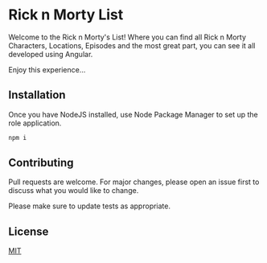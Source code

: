 # Rick n Morty List

Welcome to the Rick n Morty's List! Where you can find all Rick n Morty Characters, Locations, Episodes and the most great part, you can see it all developed using Angular.

Enjoy this experience... 

## Installation

Once you have NodeJS installed, use Node Package Manager to set up the role application.

```bash
npm i
```

## Contributing
Pull requests are welcome. For major changes, please open an issue first to discuss what you would like to change.

Please make sure to update tests as appropriate.

## License
[MIT](https://choosealicense.com/licenses/mit/)
